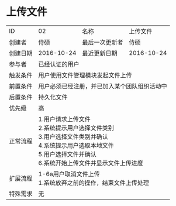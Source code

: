 # 上传文件
<table>
<tbody>
<tr><td>ID</td><td>02</td><td>名称</td><td>上传文件</td></tr>
<tr><td>创建者</td><td>侍硕</td><td>最后一次更新者</td><td>侍硕</td></tr>
<tr><td>创建日期</td><td>2016-10-24</td><td>最近更新日期</td><td>2016-10-24</td></tr>
<tr><td>参与者</td><td colspan="3">已经认证的用户</td></tr>
<tr><td>触发条件</td><td colspan="3">用户使用文件管理模块发起文件上传</td></tr>
<tr><td>前置条件</td><td colspan="3">用户必须已经注册，并已加入某个团队组织活动中</td></tr>
<tr><td>后置条件</td><td colspan="3">持久化文件</td></tr>
<tr><td>优先级</td><td colspan="3">高</td></tr>
<tr><td>正常流程</td><td colspan="3">
1.用户请求上传文件<br>
2.系统提示用户选择文件类别<br>
3.用户选择文件类别并确认<br>
4.系统提示用户选取本地文件<br>
5.用户选择文件并确认<br>
6.系统开始上传文件并显示文件上传进度<br>
</td></tr>
<tr><td>扩展流程</td><td colspan="3">
1-6a用户取消文件上传<br>
1.系统放弃之前的操作，结束文件上传处理
</td></tr>
<tr><td>特殊需求</td><td colspan="3">无</td></tr>
</tbody>
</table>
